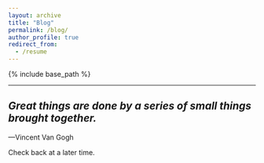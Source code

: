 ```yaml
---
layout: archive
title: "Blog"
permalink: /blog/
author_profile: true
redirect_from:
  - /resume
---
```


{% include base_path %}

---

## *Great things are done by a series of small things brought together.*
—Vincent Van Gogh

Check back at a later time.
